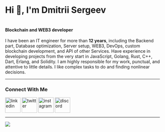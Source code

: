 <div align="left">
  <h1 style="display: inline-block">Hi 👋, I'm Dmitrii Sergeev</h1>
  <h4>Blockchain and WEB3 developer</h4>
</div>

<p align="left">
I have been an IT engineer for more than <strong>12 years</strong>, including the Backend part, Database optimization, Server setup, WEB3, DevOps, custom blockchain development, and API of other Services.  Have experience in developing projects from the very start in JavaScript, Golang, Rust, C++, Dart, Erlang, and Solidity. I am highly responsible for my work, punctual, and attentive to little details. I like complex tasks to do and finding nonlinear decisions.
</p>

<hr />
<!--icons and links-->
<p align="left">
<h3>Connect With Me</h3>
<a href="https://www.linkedin.com/in/sergeevdms/" target="blank"><img align="center" src="https://user-images.githubusercontent.com/88904952/234979284-68c11d7f-1acc-4f0c-ac78-044e1037d7b0.png" alt="linkedin" height="50" width="50" /></a>
<a href="https://twitter.com/sergeevdms0x" target="blank"><img align="center" src="https://user-images.githubusercontent.com/88904952/234980676-61bfb021-ecc8-48f7-88e6-34c1b06c4a58.png" alt="twitter" height="50" width="50" /></a> 
<a href="https://www.instagram.com/dima.devlab/" target="blank"><img align="center" src="https://user-images.githubusercontent.com/88904952/234981169-2dd1e58f-4b7e-468c-8213-034ba62156c3.png" alt="instagram" height="50" width="50" /></a>
<a href="https://discordapp.com/users/sergeevdms#1981" target="blank"><img align="center" src="https://user-images.githubusercontent.com/88904952/234982627-019fd336-6248-453c-9b05-97c13fd1d207.png" alt="discord" height="50" width="50" /></a>
</p>
<hr />
<!--profile visit count-->
<div align="left">
  
  [![](https://visitcount.itsvg.in/api?id=dakshjoshii&icon=3&color=6)](https://visitcount.itsvg.in)
  
</div>
